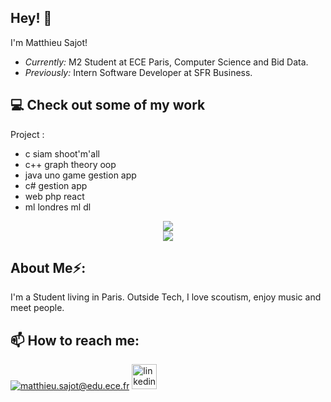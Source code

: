 <h2>Hey! 👋</h2>
  
I'm Matthieu Sajot! 
- <i>Currently:</i> M2 Student at ECE Paris, Computer Science and Bid Data. 
- <i>Previously:</i> Intern Software Developer at SFR Business.
      
      
<h2>💻 Check out some of my work</h2> 

  
Project :
- c
  siam
  shoot'm'all
- c++
  graph theory
  oop
- java
  uno game
  gestion app
- c#
  gestion app
- web
    php
    react
- ml
    londres
    ml
    dl
    
<p align="center">
<img src="https://github-readme-stats.vercel.app/api/top-langs/?username=Cambelau&layout=compact"><br>
<img src="https://visitor-badge.laobi.icu/badge?page_id=Cambelau.Cambelau">
</p>
  
<h2> About Me⚡:</h2>
I'm a Student living in Paris. Outside Tech, I love scoutism, enjoy music and meet people. 


<h2>📫 How to reach me:</h2>
  
<a href="mailto:matthieu.sajot@edu.ece.fr">![matthieu.sajot@edu.ece.fr](https://img.shields.io/badge/Gmail-D14836?style=for-the-badge&logo=gmail&logoColor=white)</a>
[<img src='https://cdn.jsdelivr.net/npm/simple-icons@3.0.1/icons/linkedin.svg' alt='linkedin' height='40'>](https://www.linkedin.com/in/matthieu-sajot-371063193/)  
   
